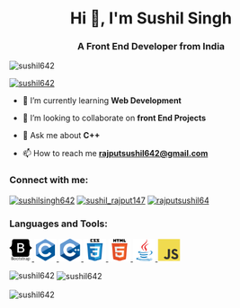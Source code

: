 <h1 align="center">Hi 👋, I'm Sushil Singh</h1>
<h3 align="center">A Front End Developer from India</h3>

<p align="left"> <img src="https://komarev.com/ghpvc/?username=sushil642&label=Profile%20views&color=0e75b6&style=flat" alt="sushil642" /> </p>

<p align="left"> <a href="https://github.com/ryo-ma/github-profile-trophy"><img src="https://github-profile-trophy.vercel.app/?username=sushil642" alt="sushil642" /></a> </p>

- 🌱 I’m currently learning **Web Development**

- 👯 I’m looking to collaborate on **front End Projects**

- 💬 Ask me about **C++**

- 📫 How to reach me **rajputsushil642@gmail.com**

<h3 align="left">Connect with me:</h3>
<p align="left">
<a href="https://linkedin.com/in/sushilsingh642" target="blank"><img align="center" src="https://raw.githubusercontent.com/rahuldkjain/github-profile-readme-generator/master/src/images/icons/Social/linked-in-alt.svg" alt="sushilsingh642" height="30" width="40" /></a>
<a href="https://instagram.com/sushil_rajput147" target="blank"><img align="center" src="https://raw.githubusercontent.com/rahuldkjain/github-profile-readme-generator/master/src/images/icons/Social/instagram.svg" alt="sushil_rajput147" height="30" width="40" /></a>
<a href="https://www.codechef.com/users/rajputsushil64" target="blank"><img align="center" src="https://cdn.jsdelivr.net/npm/simple-icons@3.1.0/icons/codechef.svg" alt="rajputsushil64" height="30" width="40" /></a>
</p>

<h3 align="left">Languages and Tools:</h3>
<p align="left"> <a href="https://getbootstrap.com" target="_blank" rel="noreferrer"> <img src="https://raw.githubusercontent.com/devicons/devicon/master/icons/bootstrap/bootstrap-plain-wordmark.svg" alt="bootstrap" width="40" height="40"/> </a> <a href="https://www.cprogramming.com/" target="_blank" rel="noreferrer"> <img src="https://raw.githubusercontent.com/devicons/devicon/master/icons/c/c-original.svg" alt="c" width="40" height="40"/> </a> <a href="https://www.w3schools.com/cpp/" target="_blank" rel="noreferrer"> <img src="https://raw.githubusercontent.com/devicons/devicon/master/icons/cplusplus/cplusplus-original.svg" alt="cplusplus" width="40" height="40"/> </a> <a href="https://www.w3schools.com/css/" target="_blank" rel="noreferrer"> <img src="https://raw.githubusercontent.com/devicons/devicon/master/icons/css3/css3-original-wordmark.svg" alt="css3" width="40" height="40"/> </a> <a href="https://www.w3.org/html/" target="_blank" rel="noreferrer"> <img src="https://raw.githubusercontent.com/devicons/devicon/master/icons/html5/html5-original-wordmark.svg" alt="html5" width="40" height="40"/> </a> <a href="https://www.java.com" target="_blank" rel="noreferrer"> <img src="https://raw.githubusercontent.com/devicons/devicon/master/icons/java/java-original.svg" alt="java" width="40" height="40"/> </a> <a href="https://developer.mozilla.org/en-US/docs/Web/JavaScript" target="_blank" rel="noreferrer"> <img src="https://raw.githubusercontent.com/devicons/devicon/master/icons/javascript/javascript-original.svg" alt="javascript" width="40" height="40"/> </a> </p>

<p><img align="left" src="https://github-readme-stats.vercel.app/api/top-langs?username=sushil642&show_icons=true&locale=en&layout=compact" alt="sushil642" /></p>

<p>&nbsp;<img align="center" src="https://github-readme-stats.vercel.app/api?username=sushil642&show_icons=true&locale=en" alt="sushil642" /></p>

<p><img align="center" src="https://github-readme-streak-stats.herokuapp.com/?user=sushil642&" alt="sushil642" /></p>
